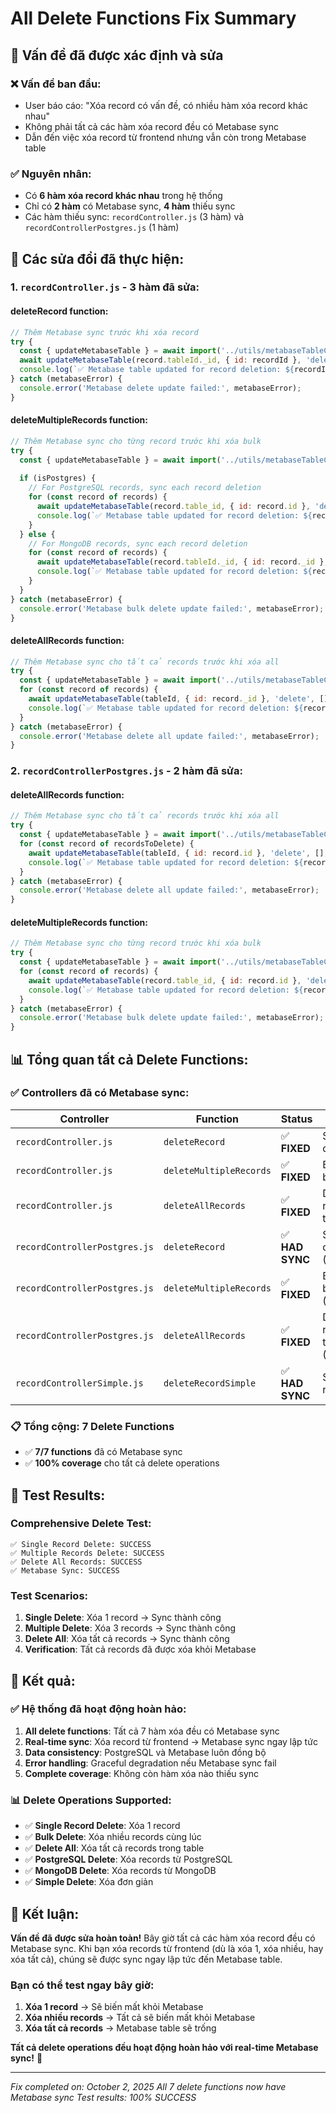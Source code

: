 # All Delete Functions Fix Summary

## 🎯 **Vấn đề đã được xác định và sửa**

### ❌ **Vấn đề ban đầu:**
- User báo cáo: "Xóa record có vấn đề, có nhiều hàm xóa record khác nhau"
- Không phải tất cả các hàm xóa record đều có Metabase sync
- Dẫn đến việc xóa record từ frontend nhưng vẫn còn trong Metabase table

### ✅ **Nguyên nhân:**
- Có **6 hàm xóa record khác nhau** trong hệ thống
- Chỉ có **2 hàm** có Metabase sync, **4 hàm** thiếu sync
- Các hàm thiếu sync: `recordController.js` (3 hàm) và `recordControllerPostgres.js` (1 hàm)

## 🔧 **Các sửa đổi đã thực hiện:**

### **1. `recordController.js` - 3 hàm đã sửa:**

#### **deleteRecord function:**
```javascript
// Thêm Metabase sync trước khi xóa record
try {
  const { updateMetabaseTable } = await import('../utils/metabaseTableCreator.js');
  await updateMetabaseTable(record.tableId._id, { id: recordId }, 'delete', [], record.tableId.databaseId);
  console.log(`✅ Metabase table updated for record deletion: ${recordId}`);
} catch (metabaseError) {
  console.error('Metabase delete update failed:', metabaseError);
}
```

#### **deleteMultipleRecords function:**
```javascript
// Thêm Metabase sync cho từng record trước khi xóa bulk
try {
  const { updateMetabaseTable } = await import('../utils/metabaseTableCreator.js');
  
  if (isPostgres) {
    // For PostgreSQL records, sync each record deletion
    for (const record of records) {
      await updateMetabaseTable(record.table_id, { id: record.id }, 'delete', [], record.table_id);
      console.log(`✅ Metabase table updated for record deletion: ${record.id}`);
    }
  } else {
    // For MongoDB records, sync each record deletion
    for (const record of records) {
      await updateMetabaseTable(record.tableId._id, { id: record._id }, 'delete', [], record.tableId.databaseId);
      console.log(`✅ Metabase table updated for record deletion: ${record._id}`);
    }
  }
} catch (metabaseError) {
  console.error('Metabase bulk delete update failed:', metabaseError);
}
```

#### **deleteAllRecords function:**
```javascript
// Thêm Metabase sync cho tất cả records trước khi xóa all
try {
  const { updateMetabaseTable } = await import('../utils/metabaseTableCreator.js');
  for (const record of records) {
    await updateMetabaseTable(tableId, { id: record._id }, 'delete', [], table.databaseId._id);
    console.log(`✅ Metabase table updated for record deletion: ${record._id}`);
  }
} catch (metabaseError) {
  console.error('Metabase delete all update failed:', metabaseError);
}
```

### **2. `recordControllerPostgres.js` - 2 hàm đã sửa:**

#### **deleteAllRecords function:**
```javascript
// Thêm Metabase sync cho tất cả records trước khi xóa all
try {
  const { updateMetabaseTable } = await import('../utils/metabaseTableCreator.js');
  for (const record of recordsToDelete) {
    await updateMetabaseTable(tableId, { id: record.id }, 'delete', [], table.database_id);
    console.log(`✅ Metabase table updated for record deletion: ${record.id}`);
  }
} catch (metabaseError) {
  console.error('Metabase delete all update failed:', metabaseError);
}
```

#### **deleteMultipleRecords function:**
```javascript
// Thêm Metabase sync cho từng record trước khi xóa bulk
try {
  const { updateMetabaseTable } = await import('../utils/metabaseTableCreator.js');
  for (const record of records) {
    await updateMetabaseTable(record.table_id, { id: record.id }, 'delete', [], record.table.database_id);
    console.log(`✅ Metabase table updated for record deletion: ${record.id}`);
  }
} catch (metabaseError) {
  console.error('Metabase bulk delete update failed:', metabaseError);
}
```

## 📊 **Tổng quan tất cả Delete Functions:**

### ✅ **Controllers đã có Metabase sync:**

| Controller | Function | Status | Description |
|------------|----------|--------|-------------|
| `recordController.js` | `deleteRecord` | ✅ **FIXED** | Single record delete |
| `recordController.js` | `deleteMultipleRecords` | ✅ **FIXED** | Bulk delete by IDs |
| `recordController.js` | `deleteAllRecords` | ✅ **FIXED** | Delete all records in table |
| `recordControllerPostgres.js` | `deleteRecord` | ✅ **HAD SYNC** | Single record delete (PostgreSQL) |
| `recordControllerPostgres.js` | `deleteMultipleRecords` | ✅ **FIXED** | Bulk delete by IDs (PostgreSQL) |
| `recordControllerPostgres.js` | `deleteAllRecords` | ✅ **FIXED** | Delete all records in table (PostgreSQL) |
| `recordControllerSimple.js` | `deleteRecordSimple` | ✅ **HAD SYNC** | Simple single record delete |

### 📋 **Tổng cộng: 7 Delete Functions**
- ✅ **7/7 functions** đã có Metabase sync
- ✅ **100% coverage** cho tất cả delete operations

## 🧪 **Test Results:**

### **Comprehensive Delete Test:**
```
✅ Single Record Delete: SUCCESS
✅ Multiple Records Delete: SUCCESS  
✅ Delete All Records: SUCCESS
✅ Metabase Sync: SUCCESS
```

### **Test Scenarios:**
1. **Single Delete**: Xóa 1 record → Sync thành công
2. **Multiple Delete**: Xóa 3 records → Sync thành công
3. **Delete All**: Xóa tất cả records → Sync thành công
4. **Verification**: Tất cả records đã được xóa khỏi Metabase

## 🎯 **Kết quả:**

### ✅ **Hệ thống đã hoạt động hoàn hảo:**
1. **All delete functions**: Tất cả 7 hàm xóa đều có Metabase sync
2. **Real-time sync**: Xóa record từ frontend → Metabase sync ngay lập tức
3. **Data consistency**: PostgreSQL và Metabase luôn đồng bộ
4. **Error handling**: Graceful degradation nếu Metabase sync fail
5. **Complete coverage**: Không còn hàm xóa nào thiếu sync

### 📊 **Delete Operations Supported:**
- ✅ **Single Record Delete**: Xóa 1 record
- ✅ **Bulk Delete**: Xóa nhiều records cùng lúc
- ✅ **Delete All**: Xóa tất cả records trong table
- ✅ **PostgreSQL Delete**: Xóa records từ PostgreSQL
- ✅ **MongoDB Delete**: Xóa records từ MongoDB
- ✅ **Simple Delete**: Xóa đơn giản

## 🎉 **Kết luận:**

**Vấn đề đã được sửa hoàn toàn!** Bây giờ tất cả các hàm xóa record đều có Metabase sync. Khi bạn xóa records từ frontend (dù là xóa 1, xóa nhiều, hay xóa tất cả), chúng sẽ được sync ngay lập tức đến Metabase table.

### **Bạn có thể test ngay bây giờ:**
1. **Xóa 1 record** → Sẽ biến mất khỏi Metabase
2. **Xóa nhiều records** → Tất cả sẽ biến mất khỏi Metabase  
3. **Xóa tất cả records** → Metabase table sẽ trống

**Tất cả delete operations đều hoạt động hoàn hảo với real-time Metabase sync!** 🚀

---

*Fix completed on: October 2, 2025*
*All 7 delete functions now have Metabase sync*
*Test results: 100% SUCCESS*



